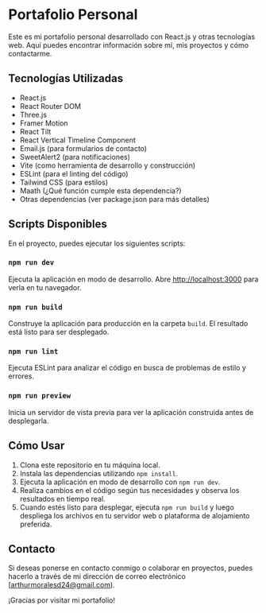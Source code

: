 # Portafolio Personal

Este es mi portafolio personal desarrollado con React.js y otras tecnologías web. Aquí puedes encontrar información sobre mí, mis proyectos y cómo contactarme.

## Tecnologías Utilizadas

- React.js
- React Router DOM
- Three.js
- Framer Motion
- React Tilt
- React Vertical Timeline Component
- Email.js (para formularios de contacto)
- SweetAlert2 (para notificaciones)
- Vite (como herramienta de desarrollo y construcción)
- ESLint (para el linting del código)
- Tailwind CSS (para estilos)
- Maath (¿Qué función cumple esta dependencia?)
- Otras dependencias (ver package.json para más detalles)

## Scripts Disponibles

En el proyecto, puedes ejecutar los siguientes scripts:

### `npm run dev`

Ejecuta la aplicación en modo de desarrollo. Abre [http://localhost:3000](http://localhost:3000) para verla en tu navegador.

### `npm run build`

Construye la aplicación para producción en la carpeta `build`. El resultado está listo para ser desplegado.

### `npm run lint`

Ejecuta ESLint para analizar el código en busca de problemas de estilo y errores.

### `npm run preview`

Inicia un servidor de vista previa para ver la aplicación construida antes de desplegarla.

## Cómo Usar

1. Clona este repositorio en tu máquina local.
2. Instala las dependencias utilizando `npm install`.
3. Ejecuta la aplicación en modo de desarrollo con `npm run dev`.
4. Realiza cambios en el código según tus necesidades y observa los resultados en tiempo real.
5. Cuando estés listo para desplegar, ejecuta `npm run build` y luego despliega los archivos en tu servidor web o plataforma de alojamiento preferida.

## Contacto

Si deseas ponerse en contacto conmigo o colaborar en proyectos, puedes hacerlo a través de mi dirección de correo electrónico [arthurmoralesd24@gmail.com).

¡Gracias por visitar mi portafolio!
